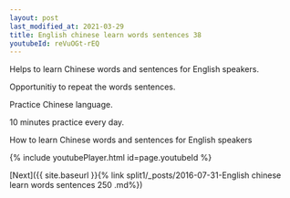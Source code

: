 ```yaml
---
layout: post
last_modified_at: 2021-03-29
title: English chinese learn words sentences 38 
youtubeId: reVuOGt-rEQ
---
```

 
 
Helps to learn Chinese words and sentences for English speakers.

Opportunitiy to repeat the words sentences. 

Practice Chinese language. 
 
10 minutes practice every day. 
 
How to learn Chinese words and sentences for English speakers 
 
{% include youtubePlayer.html id=page.youtubeId %}
 
 
[Next]({{ site.baseurl }}{% link  split1/_posts/2016-07-31-English chinese learn words sentences 250 .md%})
 
